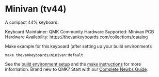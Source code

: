 # Minivan (tv44)

A compact 44% keyboard.

Keyboard Maintainer: QMK Community
Hardware Supported: Minivan PCB
Hardware Availability: https://thevankeyboards.com/collections/catalog

Make example for this keyboard (after setting up your build environment):

    make thevankeyboards/minivan:default

See the [build environment setup](https://docs.qmk.fm/#/getting_started_build_tools) and the [make instructions](https://docs.qmk.fm/#/getting_started_make_guide) for more information. Brand new to QMK? Start with our [Complete Newbs Guide](https://docs.qmk.fm/#/newbs).